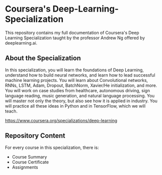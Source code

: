 # Coursera's Deep-Learning-Specialization
<p> This repository contains my full documentation of Coursera's Deep Learning Specialization taught by the professor Andrew Ng offered by deeplearning.ai. </p>
<h2> About the Specialization </h2>
<p> In this specialization, you will learn the foundations of Deep Learning, understand how to build neural networks, and learn how to lead successful machine learning projects. You will learn about Convolutional networks, RNNs, LSTM, Adam, Dropout, BatchNorm, Xavier/He initialization, and more. You will work on case studies from healthcare, autonomous driving, sign language reading, music generation, and natural language processing. You will master not only the theory, but also see how it is applied in industry. You will practice all these ideas in Python and in TensorFlow, which we will teach.</p>

https://www.coursera.org/specializations/deep-learning

<h2> Repository Content </h2>
<p> For every course in this specialization, there is:</p>
<ul>
<li>  Course Summary </li>
<li>  Course Certificate </li>
<li>  Assignments </li>
</ul>
